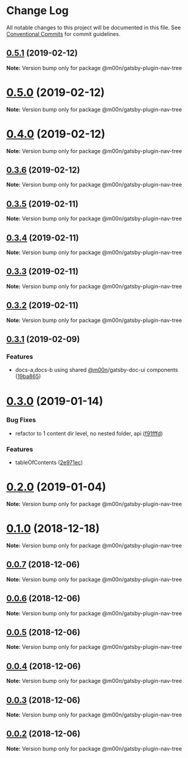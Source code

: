 # Change Log

All notable changes to this project will be documented in this file.
See [Conventional Commits](https://conventionalcommits.org) for commit guidelines.

## [0.5.1](https://github.com/6stars/gatsby-docs/compare/@m00n/gatsby-plugin-nav-tree@0.5.0...@m00n/gatsby-plugin-nav-tree@0.5.1) (2019-02-12)

**Note:** Version bump only for package @m00n/gatsby-plugin-nav-tree

# [0.5.0](https://github.com/6stars/gatsby-docs/compare/@m00n/gatsby-plugin-nav-tree@0.4.0...@m00n/gatsby-plugin-nav-tree@0.5.0) (2019-02-12)

**Note:** Version bump only for package @m00n/gatsby-plugin-nav-tree

# [0.4.0](https://github.com/6stars/gatsby-docs/compare/@m00n/gatsby-plugin-nav-tree@0.3.6...@m00n/gatsby-plugin-nav-tree@0.4.0) (2019-02-12)

**Note:** Version bump only for package @m00n/gatsby-plugin-nav-tree

## [0.3.6](https://github.com/6stars/gatsby-docs/compare/@m00n/gatsby-plugin-nav-tree@0.3.5...@m00n/gatsby-plugin-nav-tree@0.3.6) (2019-02-12)

**Note:** Version bump only for package @m00n/gatsby-plugin-nav-tree

## [0.3.5](https://github.com/6stars/gatsby-docs/compare/@m00n/gatsby-plugin-nav-tree@0.3.4...@m00n/gatsby-plugin-nav-tree@0.3.5) (2019-02-11)

**Note:** Version bump only for package @m00n/gatsby-plugin-nav-tree

## [0.3.4](https://github.com/6stars/gatsby-docs/compare/@m00n/gatsby-plugin-nav-tree@0.3.3...@m00n/gatsby-plugin-nav-tree@0.3.4) (2019-02-11)

**Note:** Version bump only for package @m00n/gatsby-plugin-nav-tree

## [0.3.3](https://github.com/6stars/gatsby-docs/compare/@m00n/gatsby-plugin-nav-tree@0.3.2...@m00n/gatsby-plugin-nav-tree@0.3.3) (2019-02-11)

**Note:** Version bump only for package @m00n/gatsby-plugin-nav-tree

## [0.3.2](https://github.com/6stars/gatsby-docs/compare/@m00n/gatsby-plugin-nav-tree@0.3.1...@m00n/gatsby-plugin-nav-tree@0.3.2) (2019-02-11)

**Note:** Version bump only for package @m00n/gatsby-plugin-nav-tree

## [0.3.1](https://github.com/6stars/gatsby-docs/compare/@m00n/gatsby-plugin-nav-tree@0.3.0...@m00n/gatsby-plugin-nav-tree@0.3.1) (2019-02-09)

### Features

- docs-a,docs-b using shared [@m00n](https://github.com/m00n)/gatsby-doc-ui components ([19ba865](https://github.com/6stars/gatsby-docs/commit/19ba865))

# [0.3.0](https://github.com/6stars/gatsby-docs/compare/@m00n/gatsby-plugin-nav-tree@0.2.0...@m00n/gatsby-plugin-nav-tree@0.3.0) (2019-01-14)

### Bug Fixes

- refactor to 1 content dir level, no nested folder, api ([f91fffd](https://github.com/6stars/gatsby-docs/commit/f91fffd))

### Features

- tableOfContents ([2e971ec](https://github.com/6stars/gatsby-docs/commit/2e971ec))

# [0.2.0](https://github.com/6stars/gatsby-docs/compare/@m00n/gatsby-plugin-nav-tree@0.1.0...@m00n/gatsby-plugin-nav-tree@0.2.0) (2019-01-04)

**Note:** Version bump only for package @m00n/gatsby-plugin-nav-tree

# [0.1.0](https://github.com/6stars/gatsby-docs/compare/@m00n/gatsby-plugin-nav-tree@0.0.7...@m00n/gatsby-plugin-nav-tree@0.1.0) (2018-12-18)

**Note:** Version bump only for package @m00n/gatsby-plugin-nav-tree

## [0.0.7](https://github.com/6stars/gatsby-docs/compare/@m00n/gatsby-plugin-nav-tree@0.0.6...@m00n/gatsby-plugin-nav-tree@0.0.7) (2018-12-06)

**Note:** Version bump only for package @m00n/gatsby-plugin-nav-tree

## [0.0.6](https://github.com/6stars/gatsby-docs/compare/@m00n/gatsby-plugin-nav-tree@0.0.5...@m00n/gatsby-plugin-nav-tree@0.0.6) (2018-12-06)

**Note:** Version bump only for package @m00n/gatsby-plugin-nav-tree

## [0.0.5](https://github.com/6stars/gatsby-docs/compare/@m00n/gatsby-plugin-nav-tree@0.0.4...@m00n/gatsby-plugin-nav-tree@0.0.5) (2018-12-06)

**Note:** Version bump only for package @m00n/gatsby-plugin-nav-tree

## [0.0.4](https://github.com/6stars/gatsby-docs/compare/@m00n/gatsby-plugin-nav-tree@0.0.3...@m00n/gatsby-plugin-nav-tree@0.0.4) (2018-12-06)

**Note:** Version bump only for package @m00n/gatsby-plugin-nav-tree

## [0.0.3](https://github.com/6stars/gatsby-docs/compare/@m00n/gatsby-plugin-nav-tree@0.0.2...@m00n/gatsby-plugin-nav-tree@0.0.3) (2018-12-06)

**Note:** Version bump only for package @m00n/gatsby-plugin-nav-tree

## [0.0.2](https://github.com/6stars/gatsby-docs/compare/@m00n/gatsby-plugin-nav-tree@2.0.4...@m00n/gatsby-plugin-nav-tree@0.0.2) (2018-12-06)

**Note:** Version bump only for package @m00n/gatsby-plugin-nav-tree
